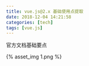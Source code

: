 ```yaml
---
title: vue.js@2.x 基础使用点提取
date: 2018-12-04 14:21:58
categories: [tech]
tags: [vue.js]
---
```


官方文档基础要点

<escape><!-- more --></escape>

{% asset_img 1.png %}